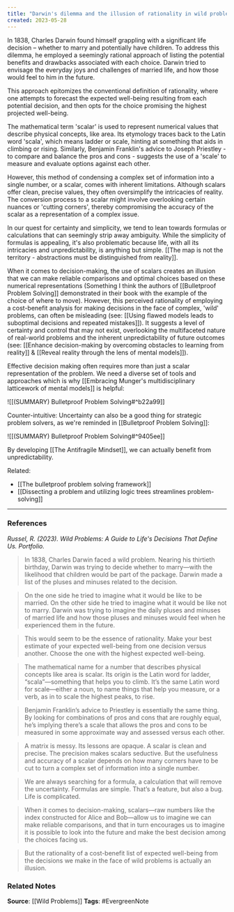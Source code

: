 ```yaml
---
title: "Darwin's dilemma and the illusion of rationality in wild problem decision-making"
created: 2023-05-28
---
```


In 1838, Charles Darwin found himself grappling with a significant life decision – whether to marry and potentially have children. To address this dilemma, he employed a seemingly rational approach of listing the potential benefits and drawbacks associated with each choice. Darwin tried to envisage the everyday joys and challenges of married life, and how those would feel to him in the future.

This approach epitomizes the conventional definition of rationality, where one attempts to forecast the expected well-being resulting from each potential decision, and then opts for the choice promising the highest projected well-being.

The mathematical term 'scalar' is used to represent numerical values that describe physical concepts, like area. Its etymology traces back to the Latin word 'scala', which means ladder or scale, hinting at something that aids in climbing or rising. Similarly, Benjamin Franklin's advice to Joseph Priestley - to compare and balance the pros and cons - suggests the use of a 'scale' to measure and evaluate options against each other.

However, this method of condensing a complex set of information into a single number, or a scalar, comes with inherent limitations. Although scalars offer clean, precise values, they often oversimplify the intricacies of reality. The conversion process to a scalar might involve overlooking certain nuances or 'cutting corners', thereby compromising the accuracy of the scalar as a representation of a complex issue.

In our quest for certainty and simplicity, we tend to lean towards formulas or calculations that can seemingly strip away ambiguity. While the simplicity of formulas is appealing, it's also problematic because life, with all its intricacies and unpredictability, is anything but simple. [[The map is not the territory - abstractions must be distinguished from reality]].

When it comes to decision-making, the use of scalars creates an illusion that we can make reliable comparisons and optimal choices based on these numerical representations (Something I think the authors of [[Bulletproof Problem Solving]] demonstrated in their book with the example of the choice of where to move). However, this perceived rationality of employing a cost-benefit analysis for making decisions in the face of complex, 'wild' problems, can often be misleading (see: [[Using flawed models leads to suboptimal decisions and repeated mistakes]]). It suggests a level of certainty and control that may not exist, overlooking the multifaceted nature of real-world problems and the inherent unpredictability of future outcomes (see: [[Enhance decision-making by overcoming obstacles to learning from reality]] &  [[Reveal reality through the lens of mental models]]).

Effective decision making often requires more than just a scalar representation of the problem. We need a diverse set of tools and approaches which is why [[Embracing Munger's multidisciplinary latticework of mental models]] is helpful:

![[(SUMMARY) Bulletproof Problem Solving#^b22a99]]

Counter-intuitive: Uncertainty can also be a good thing for strategic problem solvers, as we're reminded in [[Bulletproof Problem Solving]]:

![[(SUMMARY) Bulletproof Problem Solving#^9405ee]]

By developing [[The Antifragile Mindset]], we can actually benefit from unpredictability.

Related:
- [[The bulletproof problem solving framework]]
- [[Dissecting a problem and utilizing logic trees streamlines problem-solving]]

--- 
### References

*Russel, R. (2023). Wild Problems: A Guide to Life's Decisions That Define Us. Portfolio.*

> In 1838, Charles Darwin faced a wild problem. Nearing his thirtieth birthday, Darwin was trying to decide whether to marry—with the likelihood that children would be part of the package. Darwin made a list of the pluses and minuses related to the decision.

> On the one side he tried to imagine what it would be like to be married. On the other side he tried to imagine what it would be like not to marry. Darwin was trying to imagine the daily pluses and minuses of married life and how those pluses and minuses would feel when he experienced them in the future.

> This would seem to be the essence of rationality. Make your best estimate of your expected well-being from one decision versus another. Choose the one with the highest expected well-being.

> The mathematical name for a number that describes physical concepts like area is scalar. Its origin is the Latin word for ladder, “scala”—something that helps you to climb. It’s the same Latin word for scale—either a noun, to name things that help you measure, or a verb, as in to scale the highest peaks, to rise.

> Benjamin Franklin’s advice to Priestley is essentially the same thing. By looking for combinations of pros and cons that are roughly equal, he’s implying there’s a scale that allows the pros and cons to be measured in some approximate way and assessed versus each other.

> A matrix is messy. Its lessons are opaque. A scalar is clean and precise. The precision makes scalars seductive. But the usefulness and accuracy of a scalar depends on how many corners have to be cut to turn a complex set of information into a single number.

> We are always searching for a formula, a calculation that will remove the uncertainty. Formulas are simple. That’s a feature, but also a bug. Life is complicated.

> When it comes to decision-making, scalars—raw numbers like the index constructed for Alice and Bob—allow us to imagine we can make reliable comparisons, and that in turn encourages us to imagine it is possible to look into the future and make the best decision among the choices facing us.

> But the rationality of a cost-benefit list of expected well-being from the decisions we make in the face of wild problems is actually an illusion.

### Related Notes
**Source**: [[Wild Problems]]
**Tags**: #EvergreenNote

